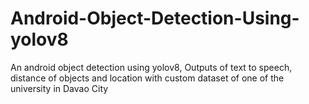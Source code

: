# Android-Object-Detection-Using-yolov8
An android object detection using yolov8, Outputs of text to speech, distance of objects and location with custom dataset of one of the university in Davao City
